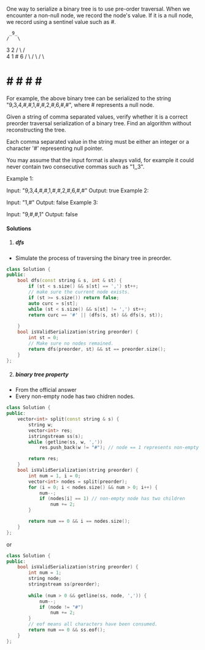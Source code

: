 One way to serialize a binary tree is to use pre-order traversal. When we encounter a non-null node, we record the node's value. If it is a null node, we record using a sentinel value such as #.

     _9_
    /   \
   3     2
  / \   / \
 4   1  #  6
/ \ / \   / \
# # # #   # #
For example, the above binary tree can be serialized to the string "9,3,4,#,#,1,#,#,2,#,6,#,#", where # represents a null node.

Given a string of comma separated values, verify whether it is a correct preorder traversal serialization of a binary tree. Find an algorithm without reconstructing the tree.

Each comma separated value in the string must be either an integer or a character '#' representing null pointer.

You may assume that the input format is always valid, for example it could never contain two consecutive commas such as "1,,3".

Example 1:

Input: "9,3,4,#,#,1,#,#,2,#,6,#,#"
Output: true
Example 2:

Input: "1,#"
Output: false
Example 3:

Input: "9,#,#,1"
Output: false

#### Solutions

1. ##### dfs

- Simulate the process of traversing the binary tree in preorder.

```c++
class Solution {
public:
    bool dfs(const string & s, int & st) {
        if (st < s.size() && s[st] == ',') st++;
        // make sure the current node exists.
        if (st >= s.size()) return false;
        auto curc = s[st];
        while (st < s.size() && s[st] != ',') st++;
        return curc == '#' || (dfs(s, st) && dfs(s, st));
        
    }
    bool isValidSerialization(string preorder) {
        int st = 0;
        // Make sure no nodes remained.
        return dfs(preorder, st) && st == preorder.size();
    }
};
```

2. ##### binary tree property

- From the official answer
- Every non-empty node has two chidren nodes.

```c++
class Solution {
public:
    vector<int> split(const string & s) {
        string w;
        vector<int> res;
        istringstream ss(s);
        while (getline(ss, w, ','))
            res.push_back(w != "#"); // node == 1 represents non-empty node

        return res;
    }
    bool isValidSerialization(string preorder) {
        int num = 1, i = 0;
        vector<int> nodes = split(preorder);
        for (i = 0; i < nodes.size() && num > 0; i++) {
            num--;
            if (nodes[i] == 1) // non-empty node has two children
                num += 2;
        }

        return num == 0 && i == nodes.size();
    }
};
```

or

```c++
class Solution {
public:
    bool isValidSerialization(string preorder) {
        int num = 1;
        string node;
        stringstream ss(preorder);
        
        while (num > 0 && getline(ss, node, ',')) {
            num--;
            if (node != "#")
                num += 2;
        }
        // eof means all characters have been consumed.
        return num == 0 && ss.eof(); 
    }
};
```